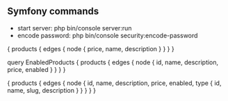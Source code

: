 ## Symfony commands
- start server: php bin/console server:run
- encode password: php bin/console security:encode-password

{
  products {
    edges {
      node {
        price,
        name,
        description
      }
    }
  }
}

query EnabledProducts {
  products {
    edges {
      node {
        id,
        name,
        description,
        price,
        enabled
      }
    }
  }
}

 {
  products {
    edges {
      node {
        id,
        name,
        description,
        price,
        enabled,
        type {
          id,
          name,
          slug,
          description
        }
      }
    }
  }
}
